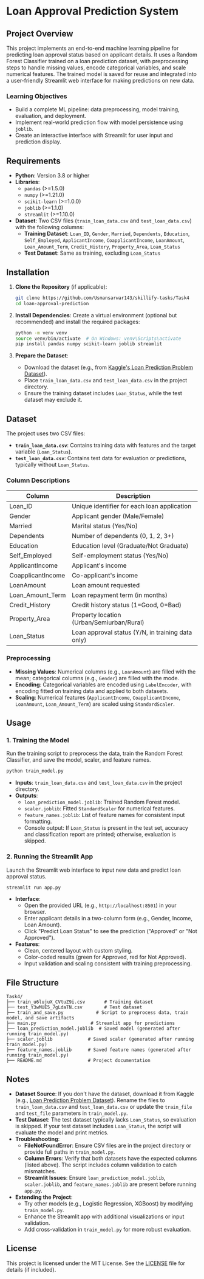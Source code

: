 # Loan Approval Prediction System

## Project Overview

This project implements an end-to-end machine learning pipeline for predicting loan approval status based on applicant details. It uses a Random Forest Classifier trained on a loan prediction dataset, with preprocessing steps to handle missing values, encode categorical variables, and scale numerical features. The trained model is saved for reuse and integrated into a user-friendly Streamlit web interface for making predictions on new data.

### Learning Objectives
- Build a complete ML pipeline: data preprocessing, model training, evaluation, and deployment.
- Implement real-world prediction flow with model persistence using `joblib`.
- Create an interactive interface with Streamlit for user input and prediction display.

## Requirements

- **Python**: Version 3.8 or higher
- **Libraries**:
  - `pandas` (>=1.5.0)
  - `numpy` (>=1.21.0)
  - `scikit-learn` (>=1.0.0)
  - `joblib` (>=1.1.0)
  - `streamlit` (>=1.10.0)
- **Dataset**: Two CSV files (`train_loan_data.csv` and `test_loan_data.csv`) with the following columns:
  - **Training Dataset**: `Loan_ID`, `Gender`, `Married`, `Dependents`, `Education`, `Self_Employed`, `ApplicantIncome`, `CoapplicantIncome`, `LoanAmount`, `Loan_Amount_Term`, `Credit_History`, `Property_Area`, `Loan_Status`
  - **Test Dataset**: Same as training, excluding `Loan_Status`

## Installation

1. **Clone the Repository** (if applicable):
   ```bash
   git clone https://github.com/Usmansarwar143/skillify-tasks/Task4
   cd loan-approval-prediction
   ```

2. **Install Dependencies**:
   Create a virtual environment (optional but recommended) and install the required packages:
   ```bash
   python -m venv venv
   source venv/bin/activate  # On Windows: venv\Scripts\activate
   pip install pandas numpy scikit-learn joblib streamlit
   ```

3. **Prepare the Dataset**:
   - Download the dataset (e.g., from [Kaggle's Loan Prediction Problem Dataset](https://www.kaggle.com/datasets/altruistdelhite04/loan-prediction-problem-dataset)).
   - Place `train_loan_data.csv` and `test_loan_data.csv` in the project directory.
   - Ensure the training dataset includes `Loan_Status`, while the test dataset may exclude it.

## Dataset

The project uses two CSV files:
- **`train_loan_data.csv`**: Contains training data with features and the target variable (`Loan_Status`).
- **`test_loan_data.csv`**: Contains test data for evaluation or predictions, typically without `Loan_Status`.

### Column Descriptions
| Column             | Description                                      |
|--------------------|--------------------------------------------------|
| Loan_ID           | Unique identifier for each loan application       |
| Gender            | Applicant gender (Male/Female)                   |
| Married           | Marital status (Yes/No)                         |
| Dependents        | Number of dependents (0, 1, 2, 3+)              |
| Education         | Education level (Graduate/Not Graduate)         |
| Self_Employed     | Self-employment status (Yes/No)                 |
| ApplicantIncome   | Applicant's income                              |
| CoapplicantIncome | Co-applicant's income                           |
| LoanAmount        | Loan amount requested                           |
| Loan_Amount_Term  | Loan repayment term (in months)                 |
| Credit_History    | Credit history status (1=Good, 0=Bad)           |
| Property_Area     | Property location (Urban/Semiurban/Rural)       |
| Loan_Status       | Loan approval status (Y/N, in training data only) |

### Preprocessing
- **Missing Values**: Numerical columns (e.g., `LoanAmount`) are filled with the mean; categorical columns (e.g., `Gender`) are filled with the mode.
- **Encoding**: Categorical variables are encoded using `LabelEncoder`, with encoding fitted on training data and applied to both datasets.
- **Scaling**: Numerical features (`ApplicantIncome`, `CoapplicantIncome`, `LoanAmount`, `Loan_Amount_Term`) are scaled using `StandardScaler`.

## Usage

### 1. Training the Model
Run the training script to preprocess the data, train the Random Forest Classifier, and save the model, scaler, and feature names.

```bash
python train_model.py
```

- **Inputs**: `train_loan_data.csv` and `test_loan_data.csv` in the project directory.
- **Outputs**:
  - `loan_prediction_model.joblib`: Trained Random Forest model.
  - `scaler.joblib`: Fitted `StandardScaler` for numerical features.
  - `feature_names.joblib`: List of feature names for consistent input formatting.
  - Console output: If `Loan_Status` is present in the test set, accuracy and classification report are printed; otherwise, evaluation is skipped.

### 2. Running the Streamlit App
Launch the Streamlit web interface to input new data and predict loan approval status.

```bash
streamlit run app.py
```

- **Interface**:
  - Open the provided URL (e.g., `http://localhost:8501`) in your browser.
  - Enter applicant details in a two-column form (e.g., Gender, Income, Loan Amount).
  - Click "Predict Loan Status" to see the prediction ("Approved" or "Not Approved").
- **Features**:
  - Clean, centered layout with custom styling.
  - Color-coded results (green for Approved, red for Not Approved).
  - Input validation and scaling consistent with training preprocessing.

## File Structure

```
Task4/
├── train_u6lujuX_CVtuZ9i.csv       # Training dataset
├── test_Y3wMUE5_7gLdaTN.csv        # Test dataset
├── train_and_save.py            # Script to preprocess data, train model, and save artifacts
├── main.py                    # Streamlit app for predictions
├── loan_prediction_model.joblib  # Saved model (generated after running train_model.py)
├── scaler.joblib             # Saved scaler (generated after running train_model.py)
├── feature_names.joblib      # Saved feature names (generated after running train_model.py)
├── README.md                 # Project documentation
```

## Notes

- **Dataset Source**: If you don't have the dataset, download it from Kaggle (e.g., [Loan Prediction Problem Dataset](https://www.kaggle.com/datasets/altruist/delhi-house-price-prediction)). Rename the files to `train_loan_data.csv` and `test_loan_data.csv` or update the `train_file` and `test_file` parameters in `train_model.py`.
- **Test Dataset**: The test dataset typically lacks `Loan_Status`, so evaluation is skipped. If your test dataset includes `Loan_Status`, the script will evaluate the model and print metrics.
- **Troubleshooting**:
  - **FileNotFoundError**: Ensure CSV files are in the project directory or provide full paths in `train_model.py`.
  - **Column Errors**: Verify that both datasets have the expected columns (listed above). The script includes column validation to catch mismatches.
  - **Streamlit Issues**: Ensure `loan_prediction_model.joblib`, `scaler.joblib`, and `feature_names.joblib` are present before running `app.py`.
- **Extending the Project**:
  - Try other models (e.g., Logistic Regression, XGBoost) by modifying `train_model.py`.
  - Enhance the Streamlit app with additional visualizations or input validation.
  - Add cross-validation in `train_model.py` for more robust evaluation.

## License

This project is licensed under the MIT License. See the [LICENSE](LICENSE) file for details (if included).
